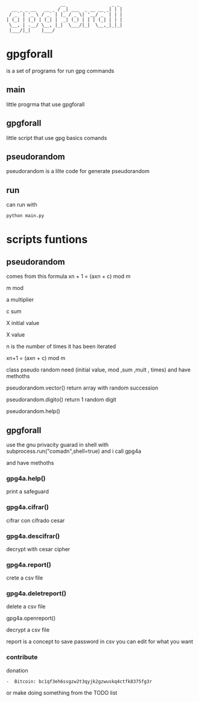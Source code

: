 
                        __                 _ _ 
      __ _ _ __   __ _ / _| ___  _ __ __ _| | |
     / _` | '_ \ / _` | |_ / _ \| '__/ _` | | |
    | (_| | |_) | (_| |  _| (_) | | | (_| | | |
     \__, | .__/ \__, |_|  \___/|_|  \__,_|_|_|
     |___/|_|    |___/                         


# gpgforall

is a set of programs for run gpg commands

## main 

little progrma that use gpgforall  

## gpgforall 

little script that use gpg basics comands  

## pseudorandom

pseudorandom is a lilte code for generate pseudorandom

## run 
can run with

    python main.py  
# scripts funtions

## pseudorandom 

comes from this formula xn + 1 = (axn + c) mod m

m mod

a multiplier 

c sum

X initial value

X value

n is the number of times it has been iterated

xn+1 = (axn + c) mod m

class pseudo random need (initial value, mod  ,sum ,mult ,  times)
and have methoths

pseudorandom.vector() return array with random succession 

pseudorandom.digito() return 1 random digit

pseudorandom.help()

## gpgforall

use the gnu privacity guarad in shell with subprocess.run("comadn",shell=true) and i call gpg4a

and have methoths

### gpg4a.help()

print a safeguard

### gpg4a.cifrar()

cifrar con cifrado cesar

### gpg4a.descifrar()

decrypt with cesar cipher

### gpg4a.report()

crete a csv file  

### gpg4a.deletreport()

delete a csv file  

gpg4a.openreport()

decrypt a csv file 

report is a concept to save password in csv you can edit for what you want
### contribute
donation
	
	-  Bitcoin: bc1qf3eh6ssgzw2t3qyjk2gzwuskq4ctfk8375fg3r

or make doing something from the TODO list
